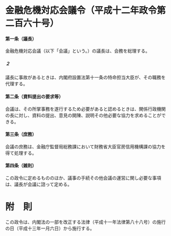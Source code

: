 # 金融危機対応会議令（平成十二年政令第二百六十号）
#### 第一条（議長）
金融危機対応会議（以下「会議」という。）の議長は、会務を総理する。
##### ２
議長に事故があるときは、内閣府設置法第十一条の特命担当大臣が、その職務を代理する。
#### 第二条（資料提出の要求等）
会議は、その所掌事務を遂行するため必要があると認めるときは、関係行政機関の長に対し、資料の提出、意見の開陳、説明その他必要な協力を求めることができる。
#### 第三条（庶務）
会議の庶務は、金融庁監督局総務課において財務省大臣官房信用機構課の協力を得て処理する。
#### 第四条（雑則）
この政令に定めるもののほか、議事の手続その他会議の運営に関し必要な事項は、議長が会議に諮って定める。
# 附　則
この政令は、内閣法の一部を改正する法律（平成十一年法律第八十八号）の施行の日（平成十三年一月六日）から施行する。
